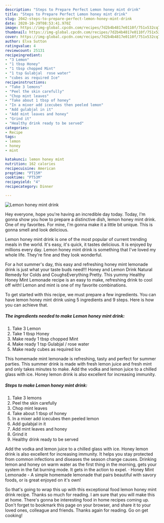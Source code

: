 ```yaml
---
description: "Steps to Prepare Perfect Lemon honey mint drink"
title: "Steps to Prepare Perfect Lemon honey mint drink"
slug: 2042-steps-to-prepare-perfect-lemon-honey-mint-drink
date: 2020-10-29T08:53:41.970Z
image: https://img-global.cpcdn.com/recipes/7d2b4b4817e0110f/751x532cq70/lemon-honey-mint-drink-recipe-main-photo.jpg
thumbnail: https://img-global.cpcdn.com/recipes/7d2b4b4817e0110f/751x532cq70/lemon-honey-mint-drink-recipe-main-photo.jpg
cover: https://img-global.cpcdn.com/recipes/7d2b4b4817e0110f/751x532cq70/lemon-honey-mint-drink-recipe-main-photo.jpg
author: Elva Sutton
ratingvalue: 4
reviewcount: 25131
recipeingredient:
- "3 Lemon"
- "1 tbsp Honey"
- "1 tbsp chopped Mint"
- "1 tsp Gulabjal  rose water"
- "cubes as required Ice"
recipeinstructions:
- "Take 3 lemons"
- "Peel the skin carefully"
- "Chop mint leaves"
- "Take about 1 tbsp of honey"
- "In a mixer add icecubes then peeled lemon"
- "Add gulabjal in it"
- "Add mint leaves and honey"
- "Grind it"
- "Healthy drink ready to be served"
categories:
- Recipe
tags:
- lemon
- honey
- mint

katakunci: lemon honey mint 
nutrition: 162 calories
recipecuisine: American
preptime: "PT15M"
cooktime: "PT53M"
recipeyield: "4"
recipecategory: Dinner

---
```



![Lemon honey mint drink](https://img-global.cpcdn.com/recipes/7d2b4b4817e0110f/751x532cq70/lemon-honey-mint-drink-recipe-main-photo.jpg)

Hey everyone, hope you're having an incredible day today. Today, I'm gonna show you how to prepare a distinctive dish, lemon honey mint drink. One of my favorites. For mine, I'm gonna make it a little bit unique. This is gonna smell and look delicious.

Lemon honey mint drink is one of the most popular of current trending meals in the world. It's easy, it's quick, it tastes delicious. It is enjoyed by millions every day. Lemon honey mint drink is something that I've loved my whole life. They're fine and they look wonderful.

For a hot summer&#39;s day, this easy and refreshing honey mint lemonade drink is just what your taste buds need!!! Honey and Lemon Drink Natural Remedy for Colds and CoughsEverything Pretty. This yummy Healthy Honey Mint Lemonade recipe is an easy to make, refreshing drink to cool off with! Lemon and mint is one of my favorite combinations.


To get started with this recipe, we must prepare a few ingredients. You can have lemon honey mint drink using 5 ingredients and 9 steps. Here is how you can achieve that.

<!--inarticleads1-->

##### The ingredients needed to make Lemon honey mint drink:

1. Take 3 Lemon
1. Take 1 tbsp Honey
1. Make ready 1 tbsp chopped Mint
1. Make ready 1 tsp Gulabjal / rose water
1. Make ready cubes as required Ice


This homemade mint lemonade is refreshing, tasty and perfect for summer parties. This summer drink is made with fresh lemon juice and fresh mint and only takes minutes to make. Add the vodka and lemon juice to a chilled glass with ice. Honey lemon drink is also excellent for increasing immunity. 

<!--inarticleads2-->

##### Steps to make Lemon honey mint drink:

1. Take 3 lemons
1. Peel the skin carefully
1. Chop mint leaves
1. Take about 1 tbsp of honey
1. In a mixer add icecubes then peeled lemon
1. Add gulabjal in it
1. Add mint leaves and honey
1. Grind it
1. Healthy drink ready to be served


Add the vodka and lemon juice to a chilled glass with ice. Honey lemon drink is also excellent for increasing immunity. It helps you stay protected from common infections and diseases the season change causes. Drinking lemon and honey on warm water as the first thing in the morning, gets your system in the fat burning mode. It gets in the action to expel. · Honey Mint Lemonade - A simple homemade lemonade that pairs beautiful with savory foods, or is great enjoyed on it&#39;s own! 

So that's going to wrap this up with this exceptional food lemon honey mint drink recipe. Thanks so much for reading. I am sure that you will make this at home. There's gonna be interesting food in home recipes coming up. Don't forget to bookmark this page on your browser, and share it to your loved ones, colleague and friends. Thanks again for reading. Go on get cooking!

